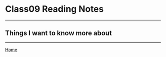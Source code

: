 # Class09 Reading Notes


----

## Things I want to know more about

----
[Home](https://github.com/MISalz/401_Reading_Notes/blob/main/README.md)